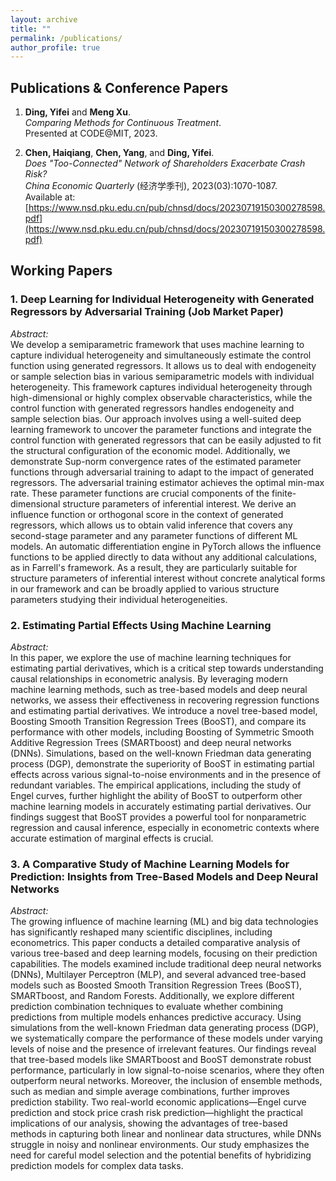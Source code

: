 ```yaml
---
layout: archive
title: ""
permalink: /publications/
author_profile: true
---
```


## Publications & Conference Papers

1. **Ding, Yifei** and **Meng Xu**.  
   *Comparing Methods for Continuous Treatment*.  
   Presented at CODE@MIT, 2023.

2. **Chen, Haiqiang**, **Chen, Yang**, and **Ding, Yifei**.  
   *Does "Too-Connected" Network of Shareholders Exacerbate Crash Risk?*  
   *China Economic Quarterly* (经济学季刊), 2023(03):1070-1087.  
   Available at: [https://www.nsd.pku.edu.cn/pub/chnsd/docs/20230719150300278598.pdf](https://www.nsd.pku.edu.cn/pub/chnsd/docs/20230719150300278598.pdf)



## Working Papers

### 1. **Deep Learning for Individual Heterogeneity with Generated Regressors by Adversarial Training** (Job Market Paper)

*Abstract:*  
We develop a semiparametric framework that uses machine learning to capture individual heterogeneity and simultaneously estimate the control function using generated regressors. It allows us to deal with endogeneity or sample selection bias in various semiparametric models with individual heterogeneity. This framework captures individual heterogeneity through high-dimensional or highly complex observable characteristics, while the control function with generated regressors handles endogeneity and sample selection bias. Our approach involves using a well-suited deep learning framework to uncover the parameter functions and integrate the control function with generated regressors that can be easily adjusted to fit the structural configuration of the economic model. Additionally, we demonstrate Sup-norm convergence rates of the estimated parameter functions through adversarial training to adapt to the impact of generated regressors. The adversarial training estimator achieves the optimal min-max rate. These parameter functions are crucial components of the finite-dimensional structure parameters of inferential interest. We derive an influence function or orthogonal score in the context of generated regressors, which allows us to obtain valid inference that covers any second-stage parameter and any parameter functions of different ML models. An automatic differentiation engine in PyTorch allows the influence functions to be applied directly to data without any additional calculations, as in Farrell's framework. As a result, they are particularly suitable for structure parameters of inferential interest without concrete analytical forms in our framework and can be broadly applied to various structure parameters studying their individual heterogeneities.

### 2. **Estimating Partial Effects Using Machine Learning**

*Abstract:*  
In this paper, we explore the use of machine learning techniques for estimating partial derivatives, which is a critical step towards understanding causal relationships in econometric analysis. By leveraging modern machine learning methods, such as tree-based models and deep neural networks, we assess their effectiveness in recovering regression functions and estimating partial derivatives. We introduce a novel tree-based model, Boosting Smooth Transition Regression Trees (BooST), and compare its performance with other models, including Boosting of Symmetric Smooth Additive Regression Trees (SMARTboost) and deep neural networks (DNNs). Simulations, based on the well-known Friedman data generating process (DGP), demonstrate the superiority of BooST in estimating partial effects across various signal-to-noise environments and in the presence of redundant variables. The empirical applications, including the study of Engel curves, further highlight the ability of BooST to outperform other machine learning models in accurately estimating partial derivatives. Our findings suggest that BooST provides a powerful tool for nonparametric regression and causal inference, especially in econometric contexts where accurate estimation of marginal effects is crucial.

### 3. **A Comparative Study of Machine Learning Models for Prediction: Insights from Tree-Based Models and Deep Neural Networks**

*Abstract:*  
The growing influence of machine learning (ML) and big data technologies has significantly reshaped many scientific disciplines, including econometrics. This paper conducts a detailed comparative analysis of various tree-based and deep learning models, focusing on their prediction capabilities. The models examined include traditional deep neural networks (DNNs), Multilayer Perceptron (MLP), and several advanced tree-based models such as Boosted Smooth Transition Regression Trees (BooST), SMARTboost, and Random Forests. Additionally, we explore different prediction combination techniques to evaluate whether combining predictions from multiple models enhances predictive accuracy. Using simulations from the well-known Friedman data generating process (DGP), we systematically compare the performance of these models under varying levels of noise and the presence of irrelevant features. Our findings reveal that tree-based models like SMARTboost and BooST demonstrate robust performance, particularly in low signal-to-noise scenarios, where they often outperform neural networks. Moreover, the inclusion of ensemble methods, such as median and simple average combinations, further improves prediction stability. Two real-world economic applications—Engel curve prediction and stock price crash risk prediction—highlight the practical implications of our analysis, showing the advantages of tree-based methods in capturing both linear and nonlinear data structures, while DNNs struggle in noisy and nonlinear environments. Our study emphasizes the need for careful model selection and the potential benefits of hybridizing prediction models for complex data tasks.
